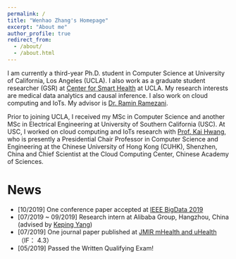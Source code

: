 ```yaml
---
permalink: /
title: "Wenhao Zhang's Homepage"
excerpt: "About me"
author_profile: true
redirect_from: 
  - /about/
  - /about.html
---
```


I am currently a third-year Ph.D. student in Computer Science at University of California, Los Angeles (UCLA). I also work as a graduate student researcher (GSR) at [Center for Smart Health](https://www.risksciences.ucla.edu/smart-health) at UCLA. My research interests are medical data analytics and causal inference. I also work on cloud computing and IoTs. My advisor is [Dr. Ramin Ramezani](http://web.cs.ucla.edu/~ramin/). 


Prior to joining UCLA, I received my MSc in Computer Science and another MSc in Electrical Engineering at University of Southern California (USC). At USC, I worked on cloud computing and IoTs research with [Prof. Kai Hwang](https://sse.cuhk.edu.cn/en/content/8523), who is presently a Presidential Chair Professor in Computer Science and Engineering at the Chinese University of Hong Kong (CUHK), Shenzhen, China and Chief Scientist at the Cloud Computing Center, Chinese Academy of Sciences.

News
======
* [10/2019] One conference paper accepted at [IEEE BigData 2019](http://bigdataieee.org/BigData2019/)
* [07/2019 ~ 09/2019] Research intern at Alibaba Group, Hangzhou, China (advised by [Keping Yang](https://www.researchgate.net/scientific-contributions/2142923765_Keping_Yang))
* [07/2019] One journal paper published at [JMIR mHealth and uHealth](https://mhealth.jmir.org/) （IF： 4.3）
* [05/2019] Passed the Written Qualifying Exam!
